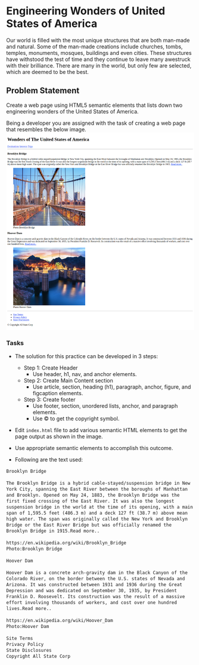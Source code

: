 # Engineering Wonders of United States of America

Our world is filled with the most unique structures that are both man-made and natural. Some of the man-made creations include churches, tombs, temples, monuments, mosques, buildings and even cities. These structures have withstood the test of time and they continue to leave many awestruck with their brilliance. There are many in the world, but only few are selected, which are deemed to be the best.

## Problem Statement

Create a web page using HTML5 semantic elements that lists down two engineering wonders of the United States of America​.

Being a developer you are assigned with the task of creating a web page that resembles the below image.
![](./wonders-of-america.png)

### Tasks
- The solution for this practice can be developed in 3 steps:​
    - Step 1: Create Header
        - Use header, h1, nav, and anchor elements. 
    - Step 2: Create Main Content section
        - Use article, section, heading (h1), paragraph, anchor, figure, and figcaption elements.
    - Step 3: Create footer 
        - Use footer, section, unordered lists, anchor, and paragraph elements.
        - Use &copy; to get the copyright symbol.

- Edit `index.html` file to add various semantic HTML elements to get the page output as shown in the image.
- Use appropriate semantic elements to accomplish this outcome.
- Following are the text used:
```
Brooklyn Bridge

The Brooklyn Bridge is a hybrid cable-stayed/suspension bridge in New York City, spanning the East River between the boroughs of Manhattan and Brooklyn. Opened on May 24, 1883, the Brooklyn Bridge was the first fixed crossing of the East River. It was also the longest suspension bridge in the world at the time of its opening, with a main span of 1,595.5 feet (486.3 m) and a deck 127 ft (38.7 m) above mean high water. The span was originally called the New York and Brooklyn Bridge or the East River Bridge but was officially renamed the Brooklyn Bridge in 1915.Read more..

https://en.wikipedia.org/wiki/Brooklyn_Bridge
Photo:Brooklyn Bridge

Hoover Dam

Hoover Dam is a concrete arch-gravity dam in the Black Canyon of the Colorado River, on the border between the U.S. states of Nevada and Arizona. It was constructed between 1931 and 1936 during the Great Depression and was dedicated on September 30, 1935, by President Franklin D. Roosevelt. Its construction was the result of a massive effort involving thousands of workers, and cost over one hundred lives.Read more..

https://en.wikipedia.org/wiki/Hoover_Dam
Photo:Hoover Dam

Site Terms
Privacy Policy
State Disclosures
Copyright All State Corp

```
    







